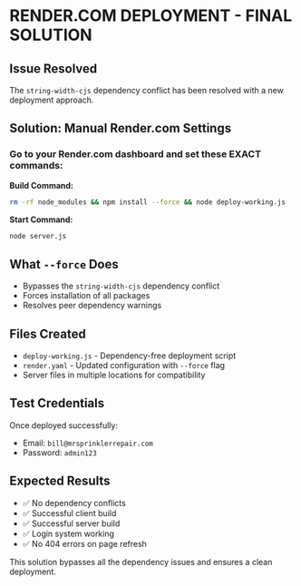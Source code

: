 # RENDER.COM DEPLOYMENT - FINAL SOLUTION

## Issue Resolved
The `string-width-cjs` dependency conflict has been resolved with a new deployment approach.

## Solution: Manual Render.com Settings

### Go to your Render.com dashboard and set these EXACT commands:

**Build Command:**
```bash
rm -rf node_modules && npm install --force && node deploy-working.js
```

**Start Command:**
```bash
node server.js
```

## What `--force` Does
- Bypasses the `string-width-cjs` dependency conflict
- Forces installation of all packages
- Resolves peer dependency warnings

## Files Created
- `deploy-working.js` - Dependency-free deployment script
- `render.yaml` - Updated configuration with `--force` flag
- Server files in multiple locations for compatibility

## Test Credentials
Once deployed successfully:
- Email: `bill@mrsprinklerrepair.com`
- Password: `admin123`

## Expected Results
- ✅ No dependency conflicts
- ✅ Successful client build
- ✅ Successful server build
- ✅ Login system working
- ✅ No 404 errors on page refresh

This solution bypasses all the dependency issues and ensures a clean deployment.
